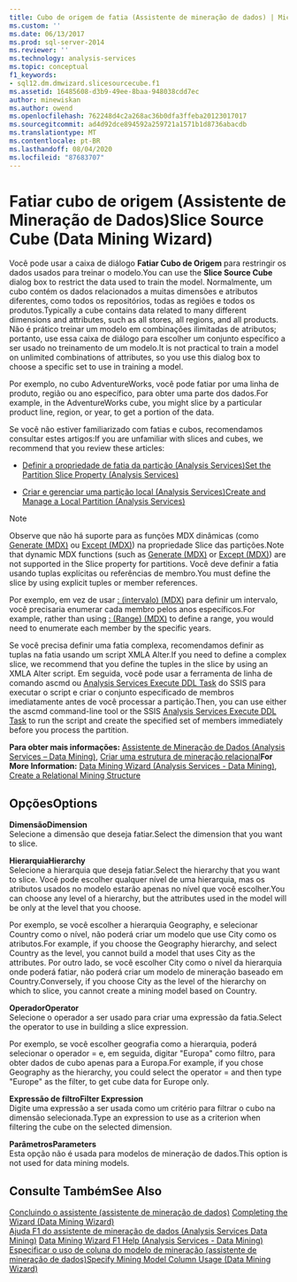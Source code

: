 ```yaml
---
title: Cubo de origem de fatia (Assistente de mineração de dados) | Microsoft Docs
ms.custom: ''
ms.date: 06/13/2017
ms.prod: sql-server-2014
ms.reviewer: ''
ms.technology: analysis-services
ms.topic: conceptual
f1_keywords:
- sql12.dm.dmwizard.slicesourcecube.f1
ms.assetid: 16485608-d3b9-49ee-8baa-948038cdd7ec
author: minewiskan
ms.author: owend
ms.openlocfilehash: 762248d4c2a268ac36b0dfa3ffeba20123017017
ms.sourcegitcommit: ad4d92dce894592a259721a1571b1d8736abacdb
ms.translationtype: MT
ms.contentlocale: pt-BR
ms.lasthandoff: 08/04/2020
ms.locfileid: "87683707"
---
```

# <a name="slice-source-cube-data-mining-wizard"></a><span data-ttu-id="9b5a5-102">Fatiar cubo de origem (Assistente de Mineração de Dados)</span><span class="sxs-lookup"><span data-stu-id="9b5a5-102">Slice Source Cube (Data Mining Wizard)</span></span>
  <span data-ttu-id="9b5a5-103">Você pode usar a caixa de diálogo **Fatiar Cubo de Origem** para restringir os dados usados para treinar o modelo.</span><span class="sxs-lookup"><span data-stu-id="9b5a5-103">You can use the **Slice Source Cube** dialog box to restrict the data used to train the model.</span></span> <span data-ttu-id="9b5a5-104">Normalmente, um cubo contém os dados relacionados a muitas dimensões e atributos diferentes, como todos os repositórios, todas as regiões e todos os produtos.</span><span class="sxs-lookup"><span data-stu-id="9b5a5-104">Typically a cube contains data related to many different dimensions and attributes, such as all stores, all regions, and all products.</span></span> <span data-ttu-id="9b5a5-105">Não é prático treinar um modelo em combinações ilimitadas de atributos; portanto, use essa caixa de diálogo para escolher um conjunto específico a ser usado no treinamento de um modelo.</span><span class="sxs-lookup"><span data-stu-id="9b5a5-105">It is not practical to train a model on unlimited combinations of attributes, so you use this dialog box to choose a specific set to use in training a model.</span></span>  
  
 <span data-ttu-id="9b5a5-106">Por exemplo, no cubo AdventureWorks, você pode fatiar por uma linha de produto, região ou ano específico, para obter uma parte dos dados.</span><span class="sxs-lookup"><span data-stu-id="9b5a5-106">For example, in the AdventureWorks cube, you might slice by a particular product line, region, or year, to get a portion of the data.</span></span>  
  
 <span data-ttu-id="9b5a5-107">Se você não estiver familiarizado com fatias e cubos, recomendamos consultar estes artigos:</span><span class="sxs-lookup"><span data-stu-id="9b5a5-107">If you are unfamiliar with slices and cubes, we recommend that you review these articles:</span></span>  
  
-   [<span data-ttu-id="9b5a5-108">Definir a propriedade de fatia da partição &#40;Analysis Services&#41;</span><span class="sxs-lookup"><span data-stu-id="9b5a5-108">Set the Partition Slice Property &#40;Analysis Services&#41;</span></span>](multidimensional-models/set-the-partition-slice-property-analysis-services.md)  
  
-   [<span data-ttu-id="9b5a5-109">Criar e gerenciar uma partição local &#40;Analysis Services&#41;</span><span class="sxs-lookup"><span data-stu-id="9b5a5-109">Create and Manage a Local Partition &#40;Analysis Services&#41;</span></span>](multidimensional-models/create-and-manage-a-local-partition-analysis-services.md)  
  
> [!NOTE]  
>  <span data-ttu-id="9b5a5-110">Observe que não há suporte para as funções MDX dinâmicas (como [Generate &#40;MDX&#41;](/sql/mdx/generate-mdx) ou [Except &#40;MDX&#41;](/sql/mdx/except-mdx-function)) na propriedade Slice das partições.</span><span class="sxs-lookup"><span data-stu-id="9b5a5-110">Note that dynamic MDX functions (such as [Generate &#40;MDX&#41;](/sql/mdx/generate-mdx) or [Except &#40;MDX&#41;](/sql/mdx/except-mdx-function)) are not supported in the Slice property for partitions.</span></span> <span data-ttu-id="9b5a5-111">Você deve definir a fatia usando tuplas explícitas ou referências de membro.</span><span class="sxs-lookup"><span data-stu-id="9b5a5-111">You must define the slice by using explicit tuples or member references.</span></span>  
>   
>  <span data-ttu-id="9b5a5-112">Por exemplo, em vez de usar [: &#40;intervalo&#41; &#40;MDX&#41;](/sql/mdx/range-mdx) para definir um intervalo, você precisaria enumerar cada membro pelos anos específicos.</span><span class="sxs-lookup"><span data-stu-id="9b5a5-112">For example, rather than using  [: &#40;Range&#41; &#40;MDX&#41;](/sql/mdx/range-mdx) to define a range, you would need to enumerate each member by the specific years.</span></span>  
>   
>  <span data-ttu-id="9b5a5-113">Se você precisa definir uma fatia complexa, recomendamos definir as tuplas na fatia usando um script XMLA Alter.</span><span class="sxs-lookup"><span data-stu-id="9b5a5-113">If you need to define a complex slice, we recommend that you define the tuples in the slice by using an XMLA Alter script.</span></span> <span data-ttu-id="9b5a5-114">Em seguida, você pode usar a ferramenta de linha de comando ascmd ou [Analysis Services Execute DDL Task](../integration-services/control-flow/analysis-services-execute-ddl-task.md) do SSIS para executar o script e criar o conjunto especificado de membros imediatamente antes de você processar a partição.</span><span class="sxs-lookup"><span data-stu-id="9b5a5-114">Then, you can use either the ascmd command-line tool or the SSIS [Analysis Services Execute DDL Task](../integration-services/control-flow/analysis-services-execute-ddl-task.md) to run the script and create the specified set of members immediately before you process the partition.</span></span>  
  
 <span data-ttu-id="9b5a5-115">**Para obter mais informações:** [Assistente de Mineração de Dados &#40;Analysis Services – Data Mining&#41;](data-mining/data-mining-wizard-analysis-services-data-mining.md), [Criar uma estrutura de mineração relacional](data-mining/create-a-relational-mining-structure.md)</span><span class="sxs-lookup"><span data-stu-id="9b5a5-115">**For More Information:** [Data Mining Wizard &#40;Analysis Services - Data Mining&#41;](data-mining/data-mining-wizard-analysis-services-data-mining.md), [Create a Relational Mining Structure](data-mining/create-a-relational-mining-structure.md)</span></span>  
  
## <a name="options"></a><span data-ttu-id="9b5a5-116">Opções</span><span class="sxs-lookup"><span data-stu-id="9b5a5-116">Options</span></span>  
 <span data-ttu-id="9b5a5-117">**Dimensão**</span><span class="sxs-lookup"><span data-stu-id="9b5a5-117">**Dimension**</span></span>  
 <span data-ttu-id="9b5a5-118">Selecione a dimensão que deseja fatiar.</span><span class="sxs-lookup"><span data-stu-id="9b5a5-118">Select the dimension that you want to slice.</span></span>  
  
 <span data-ttu-id="9b5a5-119">**Hierarquia**</span><span class="sxs-lookup"><span data-stu-id="9b5a5-119">**Hierarchy**</span></span>  
 <span data-ttu-id="9b5a5-120">Selecione a hierarquia que deseja fatiar.</span><span class="sxs-lookup"><span data-stu-id="9b5a5-120">Select the hierarchy that you want to slice.</span></span> <span data-ttu-id="9b5a5-121">Você pode escolher qualquer nível de uma hierarquia, mas os atributos usados no modelo estarão apenas no nível que você escolher.</span><span class="sxs-lookup"><span data-stu-id="9b5a5-121">You can choose any level of a hierarchy, but the attributes used in the model will be only at the level that you choose.</span></span>  
  
 <span data-ttu-id="9b5a5-122">Por exemplo, se você escolher a hierarquia Geography, e selecionar Country como o nível, não poderá criar um modelo que use City como os atributos.</span><span class="sxs-lookup"><span data-stu-id="9b5a5-122">For example, if you choose the Geography hierarchy, and select Country as the level, you cannot build a model that uses City as the attributes.</span></span> <span data-ttu-id="9b5a5-123">Por outro lado, se você escolher City como o nível da hierarquia onde poderá fatiar, não poderá criar um modelo de mineração baseado em Country.</span><span class="sxs-lookup"><span data-stu-id="9b5a5-123">Conversely, if you choose City as the level of the hierarchy on which to slice, you cannot create a mining model based on Country.</span></span>  
  
 <span data-ttu-id="9b5a5-124">**Operador**</span><span class="sxs-lookup"><span data-stu-id="9b5a5-124">**Operator**</span></span>  
 <span data-ttu-id="9b5a5-125">Selecione o operador a ser usado para criar uma expressão da fatia.</span><span class="sxs-lookup"><span data-stu-id="9b5a5-125">Select the operator to use in building a slice expression.</span></span>  
  
 <span data-ttu-id="9b5a5-126">Por exemplo, se você escolher geografia como a hierarquia, poderá selecionar o operador = e, em seguida, digitar "Europa" como filtro, para obter dados de cubo apenas para a Europa.</span><span class="sxs-lookup"><span data-stu-id="9b5a5-126">For example, if you chose Geography as the hierarchy, you could select the operator = and then type "Europe" as the filter, to get cube data for Europe only.</span></span>  
  
 <span data-ttu-id="9b5a5-127">**Expressão de filtro**</span><span class="sxs-lookup"><span data-stu-id="9b5a5-127">**Filter Expression**</span></span>  
 <span data-ttu-id="9b5a5-128">Digite uma expressão a ser usada como um critério para filtrar o cubo na dimensão selecionada.</span><span class="sxs-lookup"><span data-stu-id="9b5a5-128">Type an expression to use as a criterion when filtering the cube on the selected dimension.</span></span>  
  
 <span data-ttu-id="9b5a5-129">**Parâmetros**</span><span class="sxs-lookup"><span data-stu-id="9b5a5-129">**Parameters**</span></span>  
 <span data-ttu-id="9b5a5-130">Esta opção não é usada para modelos de mineração de dados.</span><span class="sxs-lookup"><span data-stu-id="9b5a5-130">This option is not used for data mining models.</span></span>  
  
## <a name="see-also"></a><span data-ttu-id="9b5a5-131">Consulte Também</span><span class="sxs-lookup"><span data-stu-id="9b5a5-131">See Also</span></span>  
 <span data-ttu-id="9b5a5-132">[Concluindo o assistente &#40;assistente de mineração de dados&#41;](completing-the-wizard-data-mining-wizard.md) </span><span class="sxs-lookup"><span data-stu-id="9b5a5-132">[Completing the Wizard &#40;Data Mining Wizard&#41;](completing-the-wizard-data-mining-wizard.md) </span></span>  
 <span data-ttu-id="9b5a5-133">[Ajuda F1 do assistente de mineração de dados &#40;Analysis Services Data Mining&#41;](data-mining-wizard-f1-help-analysis-services-data-mining.md) </span><span class="sxs-lookup"><span data-stu-id="9b5a5-133">[Data Mining Wizard F1 Help &#40;Analysis Services - Data Mining&#41;](data-mining-wizard-f1-help-analysis-services-data-mining.md) </span></span>  
 [<span data-ttu-id="9b5a5-134">Especificar o uso de coluna do modelo de mineração &#40;assistente de mineração de dados&#41;</span><span class="sxs-lookup"><span data-stu-id="9b5a5-134">Specify Mining Model Column Usage &#40;Data Mining Wizard&#41;</span></span>](specify-mining-model-column-usage-data-mining-wizard.md)  
  
  
